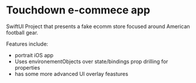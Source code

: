 # Touchdown e-commece app

SwiftUI Project that presents a fake ecomm store focused around American football gear. 

Features include: 

- portrait iOS app
- Uses environementObjects over state/bindings prop drilling for properties
- has some more advanced UI overlay feastures